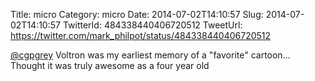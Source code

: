 Title: micro
Category: micro
Date: 2014-07-02T14:10:57
Slug: 2014-07-02T14:10:57
TwitterId: 484338440406720512
TweetUrl: https://twitter.com/mark_philpot/status/484338440406720512

[@cgpgrey](https://twitter.com/cgpgrey) Voltron was my earliest memory of a "favorite" cartoon... Thought it was truly awesome as a four year old